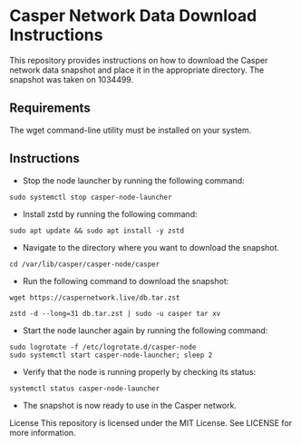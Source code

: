 # Casper Network Data Download Instructions
This repository provides instructions on how to download the Casper network data snapshot and place it in the appropriate directory. The snapshot was taken on 1034499.

## Requirements
The wget command-line utility must be installed on your system.
## Instructions
- Stop the node launcher by running the following command:

``` sudo systemctl stop casper-node-launcher ```

- Install zstd by running the following command:

``` sudo apt update && sudo apt install -y zstd ```

- Navigate to the directory where you want to download the snapshot.

``` cd /var/lib/casper/casper-node/casper  ```

- Run the following command to download the snapshot:

``` wget https://caspernetwork.live/db.tar.zst ```

``` zstd -d --long=31 db.tar.zst | sudo -u casper tar xv ```

- Start the node launcher again by running the following command:

``` sudo logrotate -f /etc/logrotate.d/casper-node ``` <br>
``` sudo systemctl start casper-node-launcher; sleep 2 ```

- Verify that the node is running properly by checking its status:

``` systemctl status casper-node-launcher ```

- The snapshot is now ready to use in the Casper network.

License
This repository is licensed under the MIT License. See LICENSE for more information.
